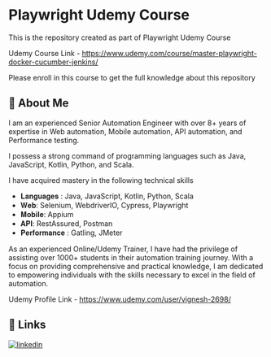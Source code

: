 # Playwright Udemy Course

This is the repository created as part of Playwright Udemy Course

Udemy Course Link - https://www.udemy.com/course/master-playwright-docker-cucumber-jenkins/

Please enroll in this course to get the full knowledge about this repository

## 🚀 About Me

I am an experienced Senior Automation Engineer with over 8+ years of expertise in Web automation, Mobile automation, API
automation, and Performance testing.

I possess a strong command of programming languages such as Java, JavaScript, Kotlin, Python, and Scala.

I have acquired mastery in the following technical skills

- 𝐋𝐚𝐧𝐠𝐮𝐚𝐠𝐞𝐬 : Java, JavaScript, Kotlin, Python, Scala
- 𝐖𝐞𝐛: Selenium, WebdriverIO, Cypress, Playwright
- 𝐌𝐨𝐛𝐢𝐥𝐞: Appium
- 𝐀𝐏𝐈: RestAssured, Postman
- 𝐏𝐞𝐫𝐟𝐨𝐫𝐦𝐚𝐧𝐜𝐞 : Gatling, JMeter

As an experienced Online/Udemy Trainer, I have had the privilege of assisting over 1000+ students in their automation
training journey. With a focus on providing comprehensive and practical knowledge, I am dedicated to empowering
individuals with the skills necessary to excel in the field of automation.

Udemy Profile Link - https://www.udemy.com/user/vignesh-2698/

## 🔗 Links

[![linkedin](https://img.shields.io/badge/linkedin-0A66C2?style=for-the-badge&logo=linkedin&logoColor=white)](https://www.linkedin.com/in/vignesh-srinivasa-raghavan/)

